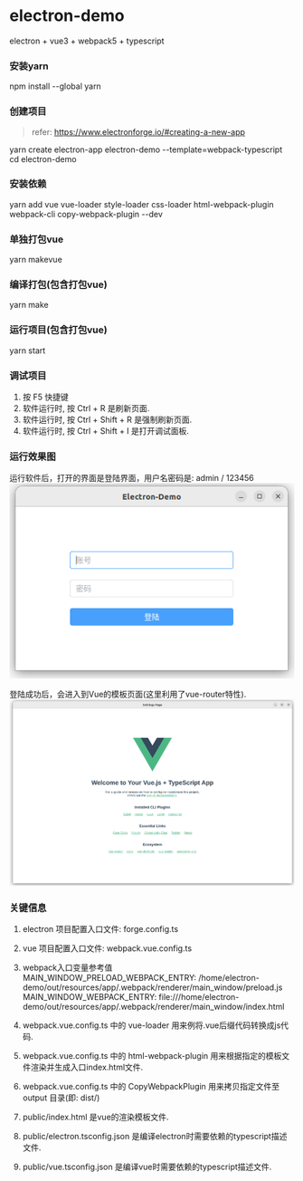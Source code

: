 # electron-demo
electron + vue3 + webpack5 + typescript 

### 安装yarn
npm install --global yarn

### 创建项目
> refer: https://www.electronforge.io/#creating-a-new-app    

yarn create electron-app electron-demo --template=webpack-typescript    
cd electron-demo

### 安装依赖
yarn add vue vue-loader style-loader css-loader html-webpack-plugin webpack-cli copy-webpack-plugin --dev

### 单独打包vue
yarn makevue

### 编译打包(包含打包vue)
yarn make

### 运行项目(包含打包vue)
yarn start

### 调试项目
1. 按 F5 快捷键  
2. 软件运行时, 按 Ctrl + R 是刷新页面.  
3. 软件运行时, 按 Ctrl + Shift + R 是强制刷新页面.  
4. 软件运行时, 按 Ctrl + Shift + I 是打开调试面板.  

### 运行效果图
运行软件后，打开的界面是登陆界面，用户名密码是: admin / 123456  
![demo01.png](./public/demo01.png)  

登陆成功后，会进入到Vue的模板页面(这里利用了vue-router特性).  
![demo02.png](./public/demo02.png)  


### 关键信息

1. electron 项目配置入口文件: forge.config.ts  
2. vue 项目配置入口文件: webpack.vue.config.ts  
3. webpack入口变量参考值  
   MAIN_WINDOW_PRELOAD_WEBPACK_ENTRY:  /home/electron-demo/out/resources/app/.webpack/renderer/main_window/preload.js  
   MAIN_WINDOW_WEBPACK_ENTRY:  file:///home/electron-demo/out/resources/app/.webpack/renderer/main_window/index.html  

4. webpack.vue.config.ts 中的 vue-loader 用来例将.vue后缀代码转换成js代码.  
5. webpack.vue.config.ts 中的 html-webpack-plugin 用来根据指定的模板文件渲染并生成入口index.html文件.  
6. webpack.vue.config.ts 中的 CopyWebpackPlugin 用来拷贝指定文件至 output 目录(即: dist/)  

7. public/index.html 是vue的渲染模板文件.  
8. public/electron.tsconfig.json 是编译electron时需要依赖的typescript描述文件.  
9. public/vue.tsconfig.json 是编译vue时需要依赖的typescript描述文件.    

